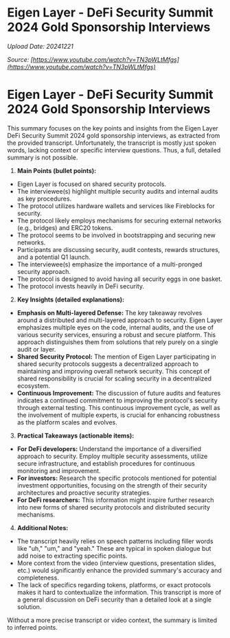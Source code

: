 # Eigen Layer - DeFi Security Summit 2024 Gold Sponsorship Interviews

*Upload Date: 20241221*

*Source: [https://www.youtube.com/watch?v=TN3pWLtMfgs](https://www.youtube.com/watch?v=TN3pWLtMfgs)*

# Eigen Layer - DeFi Security Summit 2024 Gold Sponsorship Interviews

This summary focuses on the key points and insights from the Eigen Layer DeFi Security Summit 2024 gold sponsorship interviews, as extracted from the provided transcript.  Unfortunately, the transcript is mostly just spoken words, lacking context or specific interview questions.  Thus, a full, detailed summary is not possible.


1. **Main Points (bullet points):**

* Eigen Layer is focused on shared security protocols.
* The interviewee(s) highlight multiple security audits and internal audits as key procedures.
* The protocol utilizes hardware wallets and services like Fireblocks for security.
* The protocol likely employs mechanisms for securing external networks (e.g., bridges) and ERC20 tokens.
* The protocol seems to be involved in bootstrapping and securing new networks.
* Participants are discussing security, audit contests, rewards structures, and a potential Q1 launch.
* The interviewee(s) emphasize the importance of a multi-pronged security approach.
* The protocol is designed to avoid having all security eggs in one basket.
* The protocol invests heavily in DeFi security.

2. **Key Insights (detailed explanations):**

* **Emphasis on Multi-layered Defense:** The key takeaway revolves around a distributed and multi-layered approach to security.  Eigen Layer emphasizes multiple eyes on the code, internal audits, and the use of various security services, ensuring a robust and secure platform.  This approach distinguishes them from solutions that rely purely on a single audit or layer.
* **Shared Security Protocol:** The mention of Eigen Layer participating in shared security protocols suggests a decentralized approach to maintaining and improving overall network security.  This concept of shared responsibility is crucial for scaling security in a decentralized ecosystem.
* **Continuous Improvement:** The discussion of future audits and features indicates a continued commitment to improving the protocol's security through external testing.  This continuous improvement cycle, as well as the involvement of multiple experts, is crucial for enhancing robustness as the platform scales and evolves.

3. **Practical Takeaways (actionable items):**

* **For DeFi developers:** Understand the importance of a diversified approach to security. Employ multiple security assessments, utilize secure infrastructure, and establish procedures for continuous monitoring and improvement.
* **For investors:** Research the specific protocols mentioned for potential investment opportunities, focusing on the strength of their security architectures and proactive security strategies.
* **For DeFi researchers:** This information might inspire further research into new forms of shared security protocols and distributed security mechanisms.


4. **Additional Notes:**

* The transcript heavily relies on speech patterns including filler words like "uh," "um," and "yeah." These are typical in spoken dialogue but add noise to extracting specific points.
* More context from the video (interview questions, presentation slides, etc.) would significantly enhance the provided summary's accuracy and completeness.
*  The lack of specifics regarding tokens, platforms, or exact protocols makes it hard to contextualize the information.  This transcript is more of a general discussion on DeFi security than a detailed look at a single solution.


Without a more precise transcript or video context, the summary is limited to inferred points.